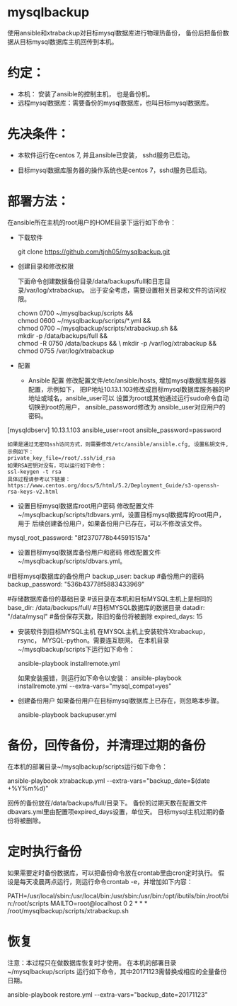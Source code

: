 # mysqlbackup

使用ansible和xtrabackup对目标mysql数据库进行物理热备份，
备份后把备份数据从目标mysql数据库主机回传到本机。

# 约定：

- 本机： 安装了ansible的控制主机， 也是备份机。
- 远程mysql数据库：需要备份的mysql数据库，也叫目标mysql数据库。

# 先决条件：
- 本软件运行在centos 7, 并且ansible已安装， sshd服务已启动。

- 目标mysql数据库服务器的操作系统也是centos 7，sshd服务已启动。


# 部署方法：
在ansible所在主机的root用户的HOME目录下运行如下命令：

- 下载软件

   git clone https://github.com/tjnh05/mysqlbackup.git

- 创建目录和修改权限

  下面命令创建数据备份目录/data/backups/full和日志目录/var/log/xtrabackup。
  出于安全考虑，需要设置相关目录和文件的访问权限。

  chown 0700 ~/mysqlbackup/scripts &&  \
  chmod 0600 ~/mysqlbackup/scripts/*.yml && \
  chmod 0700 ~/mysqlbackup/scripts/xtrabackup.sh && \
  mkdir -p /data/backups/full && \
  chmod -R 0750 /data/backups && \ 
  mkdir -p /var/log/xtrabackup && \
  chmod 0755 /var/log/xtrabackup

- 配置
  - Ansible 配置
    修改配置文件/etc/ansible/hosts, 增加mysql数据库服务器配置，示例如下，
    把IP地址10.13.1.103修改成目标mysql数据库服务器的IP地址或域名，ansible_user可以
    设置为root或其他通过运行sudo命令自动切换到root的用户， ansible_password修改为
    ansible_user对应用户的密码。

[mysqldbserv]
10.13.1.103  ansible_user=root ansible_password=password

    如果是通过无密码ssh访问方式，则需要修改/etc/ansible/ansible.cfg, 设置私钥文件,
    示例如下：
    private_key_file=/root/.ssh/id_rsa
    如果RSA密钥对没有，可以运行如下命令：
    ssl-keygen -t rsa
    具体过程请参考以下链接：
    https://www.centos.org/docs/5/html/5.2/Deployment_Guide/s3-openssh-rsa-keys-v2.html

  - 设置目标mysql数据库root用户密码
    修改配置文件~/mysqlbackup/scripts/tdbvars.yml，设置目标mysql数据库的root用户，用于
    后续创建备份用户，如果备份用户已存在，可以不修改该文件。

mysql_root_password: "8f2370778b445915157a"

  - 设置目标mysql数据库备份用户和密码
    修改配置文件~/mysqlbackup/scripts/dbvars.yml。

#目标mysql数据库的备份用户
backup_user: backup
#备份用户的密码
backup_password: "536b43778f5883433969"

#存储数据库备份的基础目录
#该目录在本机和目标MYSQL主机上是相同的
base_dir:   /data/backups/full/
#目标MYSQL数据库的数据目录
datadir: "/data/mysql"
#备份保存天数，陈旧的备份将被删除
expired_days: 15

  - 安装软件到目标MYSQL主机
    在MYSQL主机上安装软件Xtrabackup，rsync， MYSQL-python。需要连互联网。
    在本机目录~/mysqlbackup/scripts下运行如下命令：
 
    ansible-playbook  installremote.yml

    如果安装报错，则运行如下命令以安装：
    ansible-playbook  installremote.yml --extra-vars="mysql_compat=yes"

  - 创建备份用户
    如果备份用户在目标mysql数据库上已存在，则忽略本步骤。
    
    ansible-playbook  backupuser.yml

# 备份，回传备份，并清理过期的备份
  在本机的部署目录~/mysqlbackup/scripts运行如下命令：
    
  ansible-playbook  xtrabackup.yml --extra-vars="backup_date=$(date +%Y%m%d)"

  回传的备份放在/data/backups/full/目录下。
  备份的过期天数在配置文件dbavars.yml里由配置项expired_days设置，单位天。
  目标mysql主机过期的备份将被删除。

# 定时执行备份
  如果需要定时备份数据库，可以把备份命令放在crontab里由cron定时执行。
  假设是每天凌晨两点运行，则运行命令crontab -e，并增加如下内容：
    
PATH=/usr/local/sbin:/usr/local/bin:/usr/sbin:/usr/bin:/opt/ibutils/bin:/root/bin:/root/scripts
MAILTO=root@localhost
0 2 * * * /root/mysqlbackup/scripts/xtrabackup.sh

# 恢复 
  注意：本过程只在做数据库恢复时才使用。
  在本机的部署目录~/mysqlbackup/scripts
  运行如下命令，其中20171123需替换成相应的全量备份日期。
  
  ansible-playbook  restore.yml --extra-vars="backup_date=20171123"







